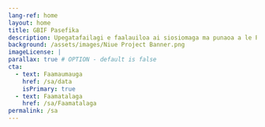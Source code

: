 ```yaml
---
lang-ref: home
layout: home
title: GBIF Pasefika
description: Upegatafailagi e faalauiloa ai siosiomaga ma punaoa a le Pasefika o lo'o maua i luga le faamaumauga tuufaatasi ile lalolagi poo le GBIF
background: /assets/images/Niue Project Banner.png
imageLicense: | 
parallax: true # OPTION - default is false
cta:
  - text: Faamaumauga
    href: /sa/data
    isPrimary: true
  - text: Faamatalaga
    href: /sa/Faamatalaga
permalink: /sa
---
```


